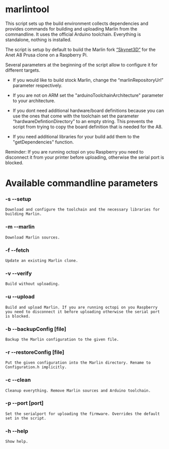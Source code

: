 # marlintool

This script sets up the build environment collects dependencies and provides commands for building and uploading Marlin from the commandline. It uses the official Arduino toolchain. Everything is standalone, nothing is installed.

The script is setup by default to build the Marlin fork [“Skynet3D”](https://github.com/SkyNet3D/Marlin) for the Anet A8 Prusa clone on a Raspberry Pi.

Several parameters at the beginning of the script allow to configure it for different targets.

- If you would like to build stock Marlin, change the “marlinRepositoryUrl” parameter respectively.

- If you are not on ARM set the "arduinoToolchainArchitecture" parameter to your architecture.

- If you dont need additional hardware/board definitions because you can use the ones that come with the toolchain set the parameter “hardwareDefintionDirectory” to an empty string. This prevents the script from trying to copy the board definition that is needed for the A8.

- If you need additional libraries for your build add them to the "getDependencies" function.

Reminder: If you are running octopi on you Raspberry you need to disconnect it from your printer before uploading, otherwise the serial port is blocked.



Available commandline parameters
=======================
### -s --setup

	Download and configure the toolchain and the necessary libraries for building Marlin.

### -m --marlin

	Download Marlin sources.

### -f  --fetch
	Update an existing Marlin clone.

### -v --verify

	Build without uploading.

### -u --upload

	Build and upload Marlin. If you are running octopi on you Raspberry
	you need to disconnect it before uploading otherwise the serial port is blocked.

### -b --backupConfig [file]

	Backup the Marlin configuration to the given file.

### -r --restoreConfig [file]

	Put the given configuration into the Marlin directory. Rename to Configuration.h implicitly.

### -c --clean

	Cleanup everything. Remove Marlin sources and Arduino toolchain.

### -p --port [port]

	Set the serialport for uploading the firmware. Overrides the default set in the script.

### -h --help

	Show help.
